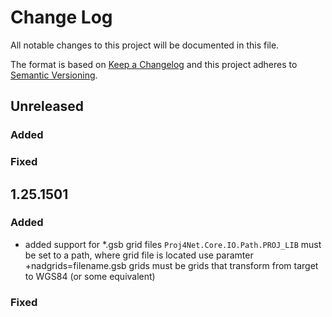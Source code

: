 # Change Log

All notable changes to this project will be documented in this file.

The format is based on [Keep a Changelog](http://keepachangelog.com/)
and this project adheres to [Semantic Versioning](http://semver.org/).

## Unreleased

### Added

### Fixed

## 1.25.1501

### Added

- added support for *.gsb grid files
  ``Proj4Net.Core.IO.Path.PROJ_LIB`` must be set to a path, where grid file is located
  use paramter +nadgrids=filename.gsb
  grids must be grids that transform from target to WGS84 (or some equivalent)

### Fixed

